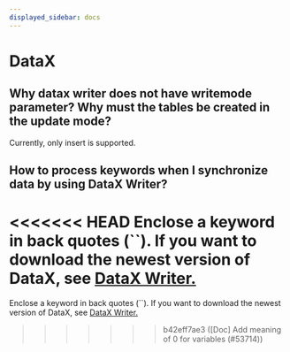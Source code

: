 ```yaml
---
displayed_sidebar: docs
---
```


# DataX

## Why datax writer does not have writemode parameter? Why must the tables be created in the update mode?

Currently, only insert is supported.

## How to process keywords when I synchronize data by using DataX Writer?

<<<<<<< HEAD
Enclose a keyword in back quotes (``). If you want to download the newest version of DataX, see [DataX Writer.](../../loading/DataX-starrocks-writer.md)
=======
Enclose a keyword in back quotes (``). If you want to download the newest version of DataX, see [DataX Writer.](../../integrations/loading_tools/DataX-starrocks-writer.md)
>>>>>>> b42eff7ae3 ([Doc] Add meaning of 0 for variables (#53714))
